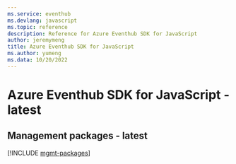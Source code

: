 ```yaml
---
ms.service: eventhub
ms.devlang: javascript
ms.topic: reference
description: Reference for Azure Eventhub SDK for JavaScript
author: jeremymeng
title: Azure Eventhub SDK for JavaScript
ms.author: yumeng
ms.data: 10/20/2022
---
```

# Azure Eventhub SDK for JavaScript - latest

## Management packages - latest
[!INCLUDE [mgmt-packages](eventhub-mgmt-index.md)]